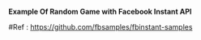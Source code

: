 <strong>Example Of Random Game with Facebook Instant API</strong>

#Ref : https://github.com/fbsamples/fbinstant-samples
